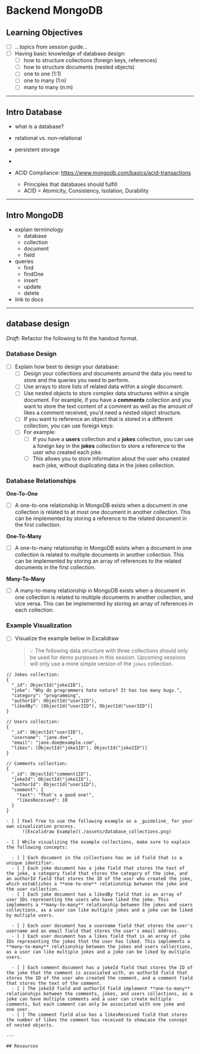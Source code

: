 # Backend MongoDB

## Learning Objectives

- [ ] ...topics from session guide...
- [ ] Having basic knowledge of database design:
  - [ ] how to structure collections (foreign keys, references)
  - [ ] how to structure documents (nested objects)
  - [ ] one to one (1:1)
  - [ ] one to many (1:n)
  - [ ] many to many (n:m)

---

## Intro Database

- what is a database?
- relational vs. non-relational
- persistent storage
-

- ACID Compliance: https://www.mongodb.com/basics/acid-transactions
  - Principles that databases should fulfill
  - ACID = Atomicity, Consistency, Isolation, Durability

---

## Intro MongoDB

- explain terminology
  - database
  - collection
  - document
  - field
- queries
  - find
  - findOne
  - insert
  - update
  - delete
- link to docs

---

## database design

_Draft_: Refactor the following to fit the handout format.

### Database Design

- [ ] Explain how best to design your database:
  - [ ] Design your collections and documents around the data you need to store and the queries you need to perform.
  - [ ] Use arrays to store lists of related data within a single document.
  - [ ] Use nested objects to store complex data structures within a single document. For example, if you have a **comments** collection and you want to store the text content of a comment as well as the amount of likes a comment received, you'd need a nested object structure.
  - [ ] If you want to reference an object that is stored in a different collection, you can use foreign keys:
  - [ ] For example:
    - [ ] If you have a **users** collection and a **jokes** collection, you can use a foreign key in the **jokes** collection to store a reference to the user who created each joke.
    - [ ] This allows you to store information about the user who created each joke, without duplicating data in the jokes collection.

### Database Relationships

**One-To-One**

- [ ] A one-to-one relationship in MongoDB exists when a document in one collection is related to at most one document in another collection. This can be implemented by storing a reference to the related document in the first collection.

**One-To-Many**

- [ ] A one-to-many relationship in MongoDB exists when a document in one collection is related to multiple documents in another collection. This can be implemented by storing an array of references to the related documents in the first collection.

**Many-To-Many**

- [ ] A many-to-many relationship in MongoDB exists when a document in one collection is related to multiple documents in another collection, and vice versa. This can be implemented by storing an array of references in each collection.

### Example Visualization

- [ ] Visualize the example below in Excalidraw
  > 💡 The following data structure with three collections should only be used for demo purposes in this session. Upcoming sessions will only use a more simple version of the `jokes` collection.

```json5
// Jokes collection:
{
  "_id": ObjectId("joke1ID"),
  "joke": "Why do programmers hate nature? It has too many bugs.",
  "category": "programming",
  "authorId": ObjectId("user1ID"),
  "likedBy": [ObjectId("user2ID"), ObjectId("user3ID")]
}

// Users collection:
{
  "_id": ObjectId("user1ID"),
  "username": "jane.doe",
  "email": "jane.doe@example.com",
  "likes": [ObjectId("joke1ID"), ObjectId("joke2ID")]
}

// Comments collection:
{
  "_id": ObjectId("comment1ID"),
  "jokeId": ObjectId("joke1ID"),
  "authorId": ObjectId("user1ID"),
  "comment": {
    "text": "That's a good one!",
    "likesReceived": 10
  }
}

- [ ] Feel free to use the following example as a _guideline_ for your own visualization process.
      ![Excalidraw Example](./assets/database_collections.png)

- [ ] While visualizing the example collections, make sure to explain the following concepts:

  - [ ] Each document in the collections has an id field that is a unique identifier.
  - [ ] Each joke document has a joke field that stores the text of the joke, a category field that stores the category of the joke, and an authorId field that stores the ID of the user who created the joke, which establishes a **one-to-one** relationship between the joke and the user collection.
  - [ ] Each joke document has a likedBy field that is an array of user IDs representing the users who have liked the joke. This implements a **many-to-many** relationship between the jokes and users collections, as a user can like multiple jokes and a joke can be liked by multiple users.

  - [ ] Each user document has a username field that stores the user's username and an email field that stores the user's email address.
  - [ ] Each user document has a likes field that is an array of joke IDs representing the jokes that the user has liked. This implements a **many-to-many** relationship between the jokes and users collections, as a user can like multiple jokes and a joke can be liked by multiple users.

  - [ ] Each comment document has a jokeId field that stores the ID of the joke that the comment is associated with, an authorId field that stores the ID of the user who created the comment, and a comment field that stores the text of the comment.
  - [ ] The jokeId field and authorId field implement **one-to-many** relationships between the comments, jokes, and users collections, as a joke can have multiple comments and a user can create multiple comments, but each comment can only be associated with one joke and one user.
  - [ ] The comment field also has a likesReceived field that stores the number of likes the comment has received to showcase the concept of nested objects.

---

## Resources
```
